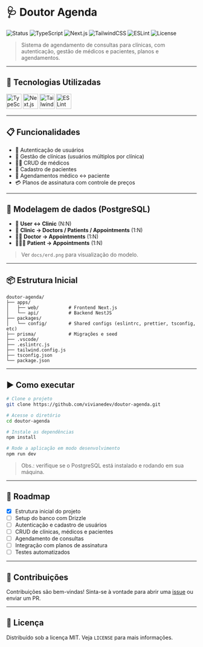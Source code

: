 # 🩺 Doutor Agenda

![Status](https://img.shields.io/badge/status-Em%20Desenvolvimento-blueviolet?style=for-the-badge)
![TypeScript](https://img.shields.io/badge/TypeScript-3178C6?style=for-the-badge&logo=typescript&logoColor=white)
![Next.js](https://img.shields.io/badge/Next.js-000000?style=for-the-badge&logo=nextdotjs&logoColor=white)
![TailwindCSS](https://img.shields.io/badge/TailwindCSS-38B2AC?style=for-the-badge&logo=tailwindcss&logoColor=white)
![ESLint](https://img.shields.io/badge/ESLint-4B32C3?style=for-the-badge&logo=eslint&logoColor=white)
![License](https://img.shields.io/github/license/vivianedev/doutor-agenda?style=for-the-badge)

> Sistema de agendamento de consultas para clínicas, com autenticação, gestão de médicos e pacientes, planos e agendamentos.

---

## 🚀 Tecnologias Utilizadas

<p align="left">
  <img src="https://cdn.jsdelivr.net/gh/devicons/devicon/icons/typescript/typescript-original.svg" width="40" alt="TypeScript"/>
  <img src="https://cdn.jsdelivr.net/gh/devicons/devicon/icons/nextjs/nextjs-original.svg" width="40" alt="Next.js"/>
  <img src="https://cdn.jsdelivr.net/gh/devicons/devicon/icons/tailwindcss/tailwindcss-plain.svg" width="40" alt="TailwindCSS"/>
  <img src="https://cdn.jsdelivr.net/gh/devicons/devicon/icons/eslint/eslint-original.svg" width="40" alt="ESLint"/>
</p>

---

## 📋 Funcionalidades

- 🔐 Autenticação de usuários
- 🏥 Gestão de clínicas (usuários múltiplos por clínica)
- 👨‍⚕️ CRUD de médicos
- 👥 Cadastro de pacientes
- 📅 Agendamentos médico ↔ paciente
- 💳 Planos de assinatura com controle de preços

---

## 🧠 Modelagem de dados (PostgreSQL)

- 👤 **User ↔ Clinic** (N:N)
- 🏥 **Clinic → Doctors / Patients / Appointments** (1:N)
- 👨‍⚕️ **Doctor → Appointments** (1:N)
- 🧑‍🤝‍🧑 **Patient → Appointments** (1:N)

> Ver `docs/erd.png` para visualização do modelo.

---

## 📦 Estrutura Inicial

```
doutor-agenda/
├── apps/
│   ├── web/           # Frontend Next.js
│   └── api/           # Backend NestJS
├── packages/
│   └── config/        # Shared configs (eslintrc, prettier, tsconfig, etc)
├── prisma/            # Migrações e seed
├── .vscode/
├── .eslintrc.js
├── tailwind.config.js
├── tsconfig.json
└── package.json
```

---

## ▶️ Como executar

```bash
# Clone o projeto
git clone https://github.com/vivianedev/doutor-agenda.git

# Acesse o diretório
cd doutor-agenda

# Instale as dependências
npm install

# Rode a aplicação em modo desenvolvimento
npm run dev
```

> Obs.: verifique se o PostgreSQL está instalado e rodando em sua máquina.

---

## 📍 Roadmap

- [x] Estrutura inicial do projeto
- [ ] Setup do banco com Drizzle
- [ ] Autenticação e cadastro de usuários
- [ ] CRUD de clínicas, médicos e pacientes
- [ ] Agendamento de consultas
- [ ] Integração com planos de assinatura
- [ ] Testes automatizados

---

## 🤝 Contribuições

Contribuições são bem-vindas! Sinta-se à vontade para abrir uma [issue](https://github.com/vivianedev/doutor-agenda/issues) ou enviar um PR.

---

## 📄 Licença

Distribuído sob a licença MIT. Veja `LICENSE` para mais informações.

